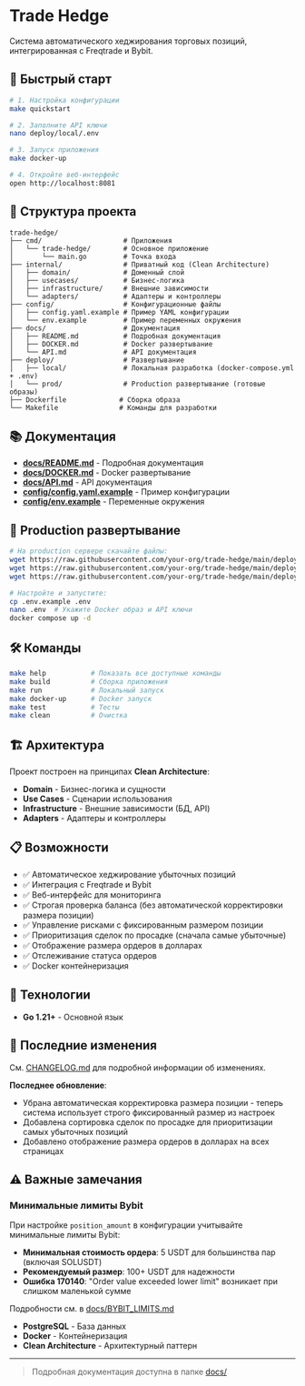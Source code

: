 # Trade Hedge

Система автоматического хеджирования торговых позиций, интегрированная с Freqtrade и Bybit.

## 🚀 Быстрый старт

```bash
# 1. Настройка конфигурации
make quickstart

# 2. Заполните API ключи
nano deploy/local/.env

# 3. Запуск приложения
make docker-up

# 4. Откройте веб-интерфейс
open http://localhost:8081
```

## 📁 Структура проекта

```
trade-hedge/
├── cmd/                    # Приложения
│   └── trade-hedge/        # Основное приложение
│       └── main.go         # Точка входа
├── internal/               # Приватный код (Clean Architecture)
│   ├── domain/             # Доменный слой
│   ├── usecases/           # Бизнес-логика
│   ├── infrastructure/     # Внешние зависимости
│   └── adapters/           # Адаптеры и контроллеры
├── config/                 # Конфигурационные файлы
│   ├── config.yaml.example # Пример YAML конфигурации
│   └── env.example         # Пример переменных окружения
├── docs/                   # Документация
│   ├── README.md           # Подробная документация
│   ├── DOCKER.md           # Docker развертывание
│   └── API.md              # API документация
├── deploy/                 # Развертывание
│   ├── local/              # Локальная разработка (docker-compose.yml + .env)
│   └── prod/               # Production развертывание (готовые образы)
├── Dockerfile             # Сборка образа
└── Makefile               # Команды для разработки
```

## 📚 Документация

- **[docs/README.md](docs/README.md)** - Подробная документация
- **[docs/DOCKER.md](docs/DOCKER.md)** - Docker развертывание  
- **[docs/API.md](docs/API.md)** - API документация
- **[config/config.yaml.example](config/config.yaml.example)** - Пример конфигурации
- **[config/env.example](config/env.example)** - Переменные окружения

## 🚀 Production развертывание

```bash
# На production сервере скачайте файлы:
wget https://raw.githubusercontent.com/your-org/trade-hedge/main/deploy/prod/docker-compose.yml
wget https://raw.githubusercontent.com/your-org/trade-hedge/main/deploy/prod/.env.example
wget https://raw.githubusercontent.com/your-org/trade-hedge/main/deploy/prod/init.sql

# Настройте и запустите:
cp .env.example .env
nano .env  # Укажите Docker образ и API ключи
docker compose up -d
```

## 🛠️ Команды

```bash
make help           # Показать все доступные команды
make build          # Сборка приложения
make run            # Локальный запуск
make docker-up      # Docker запуск
make test           # Тесты
make clean          # Очистка
```

## 🏗️ Архитектура

Проект построен на принципах **Clean Architecture**:

- **Domain** - Бизнес-логика и сущности
- **Use Cases** - Сценарии использования
- **Infrastructure** - Внешние зависимости (БД, API)
- **Adapters** - Адаптеры и контроллеры

## 📋 Возможности

- ✅ Автоматическое хеджирование убыточных позиций
- ✅ Интеграция с Freqtrade и Bybit
- ✅ Веб-интерфейс для мониторинга
- ✅ Строгая проверка баланса (без автоматической корректировки размера позиции)
- ✅ Управление рисками с фиксированным размером позиции
- ✅ Приоритизация сделок по просадке (сначала самые убыточные)
- ✅ Отображение размера ордеров в долларах
- ✅ Отслеживание статуса ордеров
- ✅ Docker контейнеризация

## 🔧 Технологии

- **Go 1.21+** - Основной язык

## 📝 Последние изменения

См. [CHANGELOG.md](CHANGELOG.md) для подробной информации об изменениях.

**Последнее обновление**: 
- Убрана автоматическая корректировка размера позиции - теперь система использует строго фиксированный размер из настроек
- Добавлена сортировка сделок по просадке для приоритизации самых убыточных позиций
- Добавлено отображение размера ордеров в долларах на всех страницах

## ⚠️ Важные замечания

### Минимальные лимиты Bybit
При настройке `position_amount` в конфигурации учитывайте минимальные лимиты Bybit:
- **Минимальная стоимость ордера**: 5 USDT для большинства пар (включая SOLUSDT)
- **Рекомендуемый размер**: 100+ USDT для надежности
- **Ошибка 170140**: "Order value exceeded lower limit" возникает при слишком маленькой сумме

Подробности см. в [docs/BYBIT_LIMITS.md](docs/BYBIT_LIMITS.md)
- **PostgreSQL** - База данных
- **Docker** - Контейнеризация
- **Clean Architecture** - Архитектурный паттерн

---

> Подробная документация доступна в папке [docs/](docs/)
